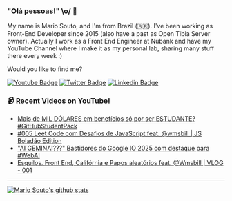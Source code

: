 ### "Olá pessoas!" \o/ 👋

My name is Mario Souto, and I'm from Brazil (🇧🇷). I've been working as Front-End Developer since 2015 (also have a past as Open Tibia Server owner). Actually I work as a Front End Engineer at Nubank and have my YouTube Channel where I make it as my personal lab, sharing many stuff there every week :)

Would you like to find me?

[![Youtube Badge](https://img.shields.io/badge/-Youtube-FF0000?style=flat-square&labelColor=FF0000&logo=youtube&logoColor=white&link=https://youtube.com/c/DevSoutinho)](https://youtube.com/c/DevSoutinho)
[![Twitter Badge](https://img.shields.io/badge/-Twitter-1ca0f1?style=flat-square&labelColor=1ca0f1&logo=twitter&logoColor=white&link=https://twitter.com/omariosouto)](https://twitter.com/omariosouto)
[![Linkedin Badge](https://img.shields.io/badge/-LinkedIn-blue?style=flat-square&logo=Linkedin&logoColor=white&link=https://www.linkedin.com/in/omariosouto)](https://www.linkedin.com/in/omariosouto)

### 📹 Recent Videos on YouTube!

<!-- YOUTUBE:START -->
- [Mais de MIL DÓLARES em benefícios só por ser ESTUDANTE? #GitHubStudentPack](https://www.youtube.com/shorts/vux6A_G5m1A)
- [#005 Leet Code com Desafios de JavaScript feat. @wmsbill | JS Boladão Edition](https://www.youtube.com/watch?v=Of8Uh48HCnc)
- [&quot;AI GEMINAI???&quot; Bastidores do Google IO 2025 com destaque para #WebAI](https://www.youtube.com/watch?v=iOTQ5a3axag)
- [Esquilos, Front End, Califórnia e Papos aleatórios feat. @Wmsbill | VLOG - 001](https://www.youtube.com/watch?v=VZlQuxRLdIM)
<!-- YOUTUBE:END -->

____


[![Mario Souto's github stats](https://github-readme-stats.vercel.app/api?username=omariosouto&theme=dark&show_icons=true&count_private=true)](https://github.com/omariosouto)
